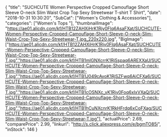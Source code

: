 {
	"title": "SUCHCUTE Women Perspective Cropped Camouflage Short Sleeve O-neck Slim Waist Crop Top Sexy Streetwear T-shirt T Shirt",
	"date": "2018-10-31 10:30:20",
	"SubCat": ["Women's Clothing & Accessories"],
	"categories": ["Women's Tops "],
	"thumbnailImage": "https://ae01.alicdn.com/kf/HTB12ZAHXiHrK1Rjy0Flq6AsaFXat/SUCHCUTE-Women-Perspective-Cropped-Camouflage-Short-Sleeve-O-neck-Slim-Waist-Crop-Top-Sexy-Streetwear-T.jpg_220x220.jpg",
	"BigImage": ["https://ae01.alicdn.com/kf/HTB12ZAHXiHrK1Rjy0Flq6AsaFXat/SUCHCUTE-Women-Perspective-Cropped-Camouflage-Short-Sleeve-O-neck-Slim-Waist-Crop-Top-Sexy-Streetwear-T.jpg","https://ae01.alicdn.com/kf/HTB1mlGNXcrrK1RjSspaq6AREXXaU/SUCHCUTE-Women-Perspective-Cropped-Camouflage-Short-Sleeve-O-neck-Slim-Waist-Crop-Top-Sexy-Streetwear-T.jpg","https://ae01.alicdn.com/kf/HTB1J049cAvoK1RjSZFwq6AiCFXa6/SUCHCUTE-Women-Perspective-Cropped-Camouflage-Short-Sleeve-O-neck-Slim-Waist-Crop-Top-Sexy-Streetwear-T.jpg","https://ae01.alicdn.com/kf/HTB1cOSNXc_vK1Rjy0Foq6xIxVXaQ/SUCHCUTE-Women-Perspective-Cropped-Camouflage-Short-Sleeve-O-neck-Slim-Waist-Crop-Top-Sexy-Streetwear-T.jpg","https://ae01.alicdn.com/kf/HTB1hCuNXcnrK1RkHFrdq6xCoFXag/SUCHCUTE-Women-Perspective-Cropped-Camouflage-Short-Sleeve-O-neck-Slim-Waist-Crop-Top-Sexy-Streetwear-T.jpg"],
	"actualPrice": 2.69,
	"comparePrice": 2.99,
	"linkurl": "http://s.click.aliexpress.com/e/bgmTO85i",
	"inStock": 146
}
